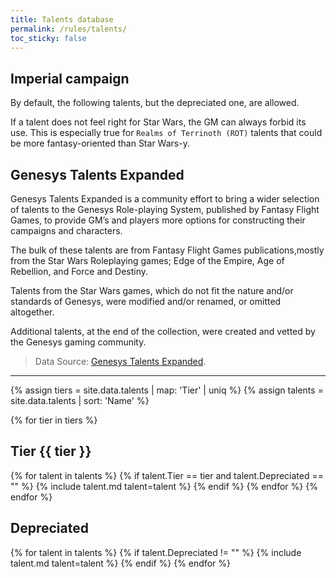 ```yaml
---
title: Talents database
permalink: /rules/talents/
toc_sticky: false
---
```


## Imperial campaign

By default, the following talents, but the depreciated one, are allowed.

If a talent does not feel right for Star Wars, the GM can always forbid its use. This is especially true for `Realms of Terrinoth (ROT)` talents that could be more fantasy-oriented than Star Wars-y.

## Genesys Talents Expanded

Genesys Talents Expanded is a community effort to bring a wider selection of talents to the Genesys Role-playing System, published by Fantasy Flight Games, to provide GM’s and players more options for constructing their campaigns and characters.

The bulk of these talents are from Fantasy Flight Games publications,mostly from the Star Wars Roleplaying games; Edge of the Empire, Age of Rebellion, and Force and Destiny.

Talents from the Star Wars games, which do not fit the nature and/or standards of Genesys, were modified and/or renamed, or omitted altogether.

Additional talents, at the end of the collection, were created and vetted by the Genesys gaming community.

> Data Source: [Genesys Talents Expanded](https://community.fantasyflightgames.com/topic/265863-genesys-talents-expanded/).

---

{% assign tiers = site.data.talents | map: 'Tier' | uniq %}
{% assign talents = site.data.talents | sort: 'Name' %}

{% for tier in tiers %}

## Tier {{ tier }}

{% for talent in talents %}
{% if talent.Tier == tier and talent.Depreciated == "" %}
{% include talent.md talent=talent %}
{% endif %}
{% endfor %}
{% endfor %}

## Depreciated

{% for talent in talents %}
{% if talent.Depreciated != "" %}
{% include talent.md talent=talent %}
{% endif %}
{% endfor %}

